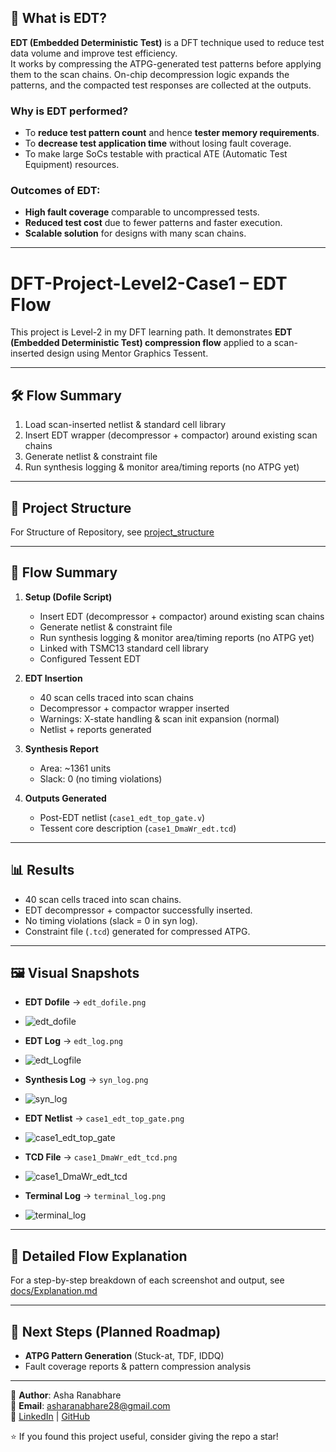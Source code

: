 ## 🔹 What is EDT?
**EDT (Embedded Deterministic Test)** is a DFT technique used to reduce test data volume and improve test efficiency.  
It works by compressing the ATPG-generated test patterns before applying them to the scan chains. On-chip decompression logic expands the patterns, and the compacted test responses are collected at the outputs.  

### Why is EDT performed?
- To **reduce test pattern count** and hence **tester memory requirements**.  
- To **decrease test application time** without losing fault coverage.  
- To make large SoCs testable with practical ATE (Automatic Test Equipment) resources.  

### Outcomes of EDT:
- **High fault coverage** comparable to uncompressed tests.  
- **Reduced test cost** due to fewer patterns and faster execution.  
- **Scalable solution** for designs with many scan chains.

---
# DFT-Project-Level2-Case1 – EDT Flow

This project is Level-2 in my DFT learning path. It demonstrates **EDT (Embedded Deterministic Test) compression flow** applied to a scan-inserted design using Mentor Graphics Tessent.

---

## 🛠️ Flow Summary

1. Load scan-inserted netlist & standard cell library  
2. Insert EDT wrapper (decompressor + compactor) around existing scan chains  
3. Generate netlist & constraint file  
4. Run synthesis logging & monitor area/timing reports (no ATPG yet)

---

## 📂 Project Structure
For Structure of Repository, see 
 [project_structure](https://github.com/asha-0905/DFT-Project---Level2-DFT/blob/main/EDT_Repo_srtucture.pdf)

---

## 🚀 Flow Summary  

1. **Setup (Dofile Script)**  
   - Insert EDT (decompressor + compactor) around existing scan chains
   - Generate netlist & constraint file
   - Run synthesis logging & monitor area/timing reports (no ATPG yet)
   - Linked with TSMC13 standard cell library  
   - Configured Tessent EDT  

2. **EDT Insertion**  
   - 40 scan cells traced into scan chains  
   - Decompressor + compactor wrapper inserted  
   - Warnings: X-state handling & scan init expansion (normal)  
   - Netlist + reports generated  

3. **Synthesis Report**  
   - Area: ~1361 units  
   - Slack: 0 (no timing violations)  

4. **Outputs Generated**  
   - Post-EDT netlist (`case1_edt_top_gate.v`)  
   - Tessent core description (`case1_DmaWr_edt.tcd`)  

---

## 📊 Results

- 40 scan cells traced into scan chains.  
- EDT decompressor + compactor successfully inserted.  
- No timing violations (slack = 0 in syn log).  
- Constraint file (`.tcd`) generated for compressed ATPG.

---

## 🖼️ Visual Snapshots  

- **EDT Dofile** → `edt_dofile.png`
- ![edt_dofile](https://github.com/asha-0905/DFT-Project---Level2-DFT/blob/main/EDT_Dofile.png)
  
- **EDT Log** → `edt_log.png`
- ![edt_Logfile](https://github.com/asha-0905/DFT-Project---Level2-DFT/blob/main/EDT_Logfile.png?raw=true)
  
- **Synthesis Log** → `syn_log.png`
- ![syn_log](https://github.com/asha-0905/DFT-Project---Level2-DFT/blob/main/EDT_Syn_log.png?raw=true)
  
- **EDT Netlist** → `case1_edt_top_gate.png`
- ![case1_edt_top_gate](https://github.com/asha-0905/DFT-Project---Level2-DFT/blob/main/case1_edt_top_gate.png?raw=true)
  
- **TCD File** → `case1_DmaWr_edt_tcd.png`
- ![case1_DmaWr_edt_tcd](https://github.com/asha-0905/DFT-Project---Level2-DFT/blob/main/case1_DmaWr_edt.tcl1.png?raw=true)
  
- **Terminal Log** → `terminal_log.png`
- ![terminal_log](https://github.com/asha-0905/DFT-Project---Level2-DFT/blob/main/terminal.png?raw=true)

---

## 📖 Detailed Flow Explanation
For a step-by-step breakdown of each screenshot and output, see 
 [docs/Explanation.md](https://github.com/asha-0905/DFT-Project---Level2-DFT/blob/main/EDT_Explanation.pdf)
 
---

## 🔮 Next Steps (Planned Roadmap)  

- **ATPG Pattern Generation** (Stuck-at, TDF, IDDQ)  
- Fault coverage reports & pattern compression analysis  

---

👤 **Author**: Asha Ranabhare  
📧 **Email**: asharanabhare28@gmail.com  
🔗 [LinkedIn](#) | [GitHub](#)  

⭐ If you found this project useful, consider giving the repo a star!
